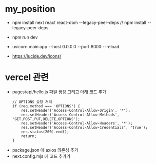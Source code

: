 # my_position

- npm install next react react-dom --legacy-peer-deps  // npm install --legacy-peer-deps
- npm run dev


- uvicorn main:app --host 0.0.0.0 --port 8000 --reload


- https://lucide.dev/icons/


# vercel 관련
 - pages/api/hello.js 파일 생성 그리고 아래 코드 추가
    ```
    // OPTIONS 요청 처리
    if (req.method === 'OPTIONS') {
        res.setHeader('Access-Control-Allow-Origin', '*');
        res.setHeader('Access-Control-Allow-Methods', 'GET,POST,PUT,DELETE,OPTIONS');
        res.setHeader('Access-Control-Allow-Headers', '*');
        res.setHeader('Access-Control-Allow-Credentials', 'true');
        res.status(200).end();
        return;
    }
    ```
 - package.json 에 axios 의존성 추가
 - next.config.mjs 에 코드 추가가
